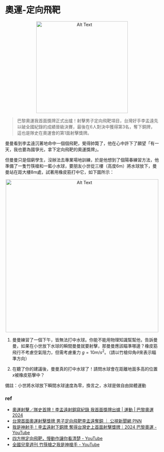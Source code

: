 # 奧運-定向飛靶

<p align="center">
	<img src="/home/takagi/Personal_data/Side_Projects/Physicode/每週一題/8_5_2024/img/proud_of_taiwan.jpg" alt="Alt Text" width="300">
</p>

> 巴黎奧運我首面獎牌正式出爐！射擊男子定向飛靶項目，台灣好手李孟遠先以破全國紀錄的成績晉級決賽，最後在6人對決中獲得第3名，奪下銅牌，這也是隊史在奧運會的第1面射擊獎牌。

曼曼看到李孟遠沉著地命中一個個飛靶，覺得帥斃了，他在心中許下了願望「有一天，我也要為國爭光，拿下定向飛靶的奧運獎牌」。

但曼曼只是個窮學生，沒辦法去專業場地訓練，於是他想到了個陽春練習方法，他準備了一隻竹筷槍和一藍小水球，要朋友小世從三樓（高度6m）將水球放下，曼曼站在距大樓8m處，試著用橡皮筋打中它，如下圖所示：

<p align="center">
	<img src="/home/takagi/Personal_data/Side_Projects/Physicode/每週一題/8_5_2024/img/prob.jpg" alt="Alt Text" width="500">
</p>

1. 曼曼練習了一個下午，皆無法打中水球。你能不能用物理知識幫幫他，告訴曼曼，如果在小世放下水球的瞬間曼曼就要射擊，那曼曼應該瞄準哪邊？橡皮筋飛行不考慮空氣阻力，但需考慮重力 $g=10m/s^2$。（請以竹槍仰角$\theta$來表示瞄準方向）

2. 在聽了你的建議後，曼曼真的打中水球了！請問水球會在距離地面多高的位置$x$被橡皮筋擊中？

備註：小世將水球放下瞬間水球速度為零，換言之，水球是做自由拋體運動

### ref
- [奧運射擊／隊史首牌！李孟遠射銅寫紀錄 我首面獎牌出爐 | 運動 | 巴黎奧運2024](https://udn.com/paris2024/story/124095/8138376)
- [台灣首面奧運射擊獎牌 男子定向飛靶李孟遠奪銅 ｜ 公視新聞網 PNN](https://news.pts.org.tw/article/708181)
- [我是神射手！李孟遠射下銅牌 奪得台灣史上首面射擊獎牌｜2024 巴黎奧運 - YouTube](https://www.youtube.com/watch?v=U6H9bvC0At8)
- [四方林定向飛靶，慢動作讓你看清楚 - YouTube](https://www.youtube.com/watch?v=-EqQsNov7g8)
- [全國兒童週刊 竹筷槍之我是神槍手 - YouTube](https://www.youtube.com/watch?v=ddXFrd-RCfQ)
